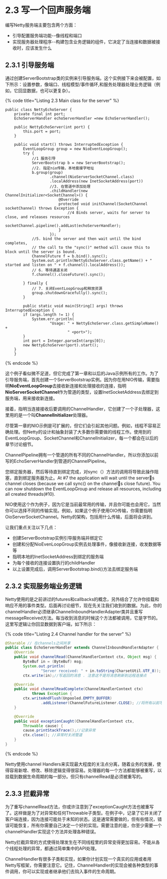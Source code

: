 # 2.3 写一个回声服务端

编写Netty服务端主要包含两个方面：

* 引导配置服务端功能--像线程和端口
* 实现服务器处理程序--构建包含业务逻辑的组件，它决定了当连接和数据被接收时，应该发生什么

## 2.3.1 引导服务端

通过创建ServerBootstrap类的实例来引导服务端。这个实例接下来会被配置，如下所示：设置参数，像端口、线程模型/事件循环,和服务处理器处理业务逻辑（例如，它回显数据，也可以更复杂）。

{% code title="Listing 2.3 Main class for the server" %}
```text
public class NettyEchoServer {
	private final int port;
	EchoServerHandler echoServerHandler =new EchoServerHandler();

	public NettyEchoServer(int port) {
		this.port = port;
	}

	public void start() throws InterruptedException {
		EventLoopGroup group = new NioEventLoopGroup();
		try {
			//1 服务引导
			ServerBootstrap b = new ServerBootstrap();
			//2. 指定nio传输，本地套接字地址
			b.group(group)
					.channel(NioServerSocketChannel.class)
					.localAddress(new InetSocketAddress(port))
					//3. 在管道中添加处理
					.childHandler(new ChannelInitializer<SocketChannel>() {
						@Override
						protected void initChannel(SocketChannel socketChannel) throws Exception {
							//4 Binds server, waits for server to close, and releases resources
							socketChannel.pipeline().addLast(echoServerHandler);
						}
					});
			//5. bind the server and then wait until the bind completes,
			// the call to the "sync()" method will cause this to block until the server is bound.
			ChannelFuture f = b.bind().sync();
			System.out.println(NettyEchoServer.class.getName() + " started and listen on " + f.channel().localAddress());
			// 6. 等待通道关闭
			f.channel().closeFuture().sync();

		} finally {
			// 7. 关闭EventLoopGroup和释放资源
			group.shutdownGracefully().sync();
		}
		
		public static void main(String[] args) throws InterruptedException {
		if (args.length != 1) {
			System.err.println(
					"Usage: " + NettyEchoServer.class.getSimpleName() +
							" <port>");
		}
		int port = Integer.parseInt(args[0]);
		new NettyEchoServer(port).start();
	}
	}
```
{% endcode %}

这个例子看似微不足道，但它完成了第一章和以后的Java示例所有的工作。为了引导服务端，首先创建一个ServerBootstrap实例。因为你在用NIO传输，需要指明**NioEventLoopGroup**去接收新连接和处理接收的连接，指明**NioServerSocketChannel**作为管道的类型，设置InetSocketAddress去绑定到服务端，用来接收新连接。

接着，指明当连接接收后要调用的ChannelHandler，它创建了一个子处理器，这里用的是一个叫**ChannelInitializer**处理器。

尽管第一章的NIO示例是可扩展的，但它们会引起其他问题。例如，线程不容易正确处理。但Netty的设计和抽象封装了大多数你需要做的线程工作。使用到的EventLoopGroup、SocketChannel和ChannelInitializer，每一个都会在以后的章节讨论细节。

ChannelPipeline拥有一个管道的所有不同的ChannelHandler。所以你添加以前写的EchoServerHandler到管道的ChannelPipeline。

您绑定服务器，然后等待直到绑定完成，对sync（）方法的调用将导致此操作阻塞，直到绑定服务器为止。At \#7 the application will wait until the servers channel closes \(because we call sync\(\) on the channels close future\). You can now shutdown the EventLoopGroup and release all resources, including all created threads\(\#10\).

NIO使用这个作为例子，因为它是当前最常用的传输，并且你可能也会用它，当然你可以选择不同的传输实现。例如，如果这个例子使用OIO传输，你需要指明OioServerSocketChannel。Netty的架构，包括用什么传输，后面将会讲到。

让我们重点关注以下几点：

* 创建ServerBootstrap实例引导服务端并绑定它
* 创建和分配NioEvenLoopGroup实例去处理事件，像接收新连接，收发数据等等
* 指明本地的InetSocketAddress到绑定的服务端
* 为每个接收的连接设置执行的childHandler
* 以上设置完成后，调用ServerBootstrap.bind\(\)方法去绑定服务端

## 2.3.2 实现服务端业务逻辑

Netty使用的是之前讲过的futures和callbacks的概念，另外结合了允许你挂载和响应不用的事件类型。后面再讨论细节，现在先关注我们收到的数据。为此，你的channelHandler必须继承ChannelInboundHandlerAdapter类并且重写messageReceived方法。每当收到消息的时候这个方法都被调用，它是字节的。这里写逻辑让你回显数据到客户端，如下所示：

{% code title="Listing 2.4 Channel handler for the server" %}
```java
@Sharable // 在channels之间共享
public class EchoServerHandler extends ChannelInboundHandlerAdapter {
    @Override
    public void channelRead(ChannelHandlerContext ctx, Object msg) {
        ByteBuf in = (ByteBuf) msg;
        System.out.println(
                "Server received: " + in.toString(CharsetUtil.UTF_8));
        ctx.write(in);//写返回的消息 . 注意这不是将消息刷新到远程连接点

    @Override
    public void channelReadComplete(ChannelHandlerContext ctx)
            throws Exception {
        ctx.writeAndFlush(Unpooled.EMPTY_BUFFER)
                .addListener(ChannelFutureListener.CLOSE); //将所有以前写的数据刷新到远程连接点，并在操作完成的时候关闭连接点
    }

    @Override
    public void exceptionCaught(ChannelHandlerContext ctx,
        Throwable cause) {
        cause.printStackTrace();//记录异常
        ctx.close(); //异常时关闭管道
    }
}

```
{% endcode %}

Netty使用channel Handlers来实现最大程度的关注点分离，随着业务的发展，使得容易新增、修改、移除逻辑变得很容易。处理器的每一个方法都能够被重写，以挂载到数据生命周期的每一部分。但只有channelRead是必须被重写的。

## 2.3.3 拦截异常

为了重写channelRead方法，你或许注意到了exceptionCaught方法也被重写了。这样做是为了对异常和任何Throwable子类型。在例子中，记录了它并关闭了客户端连接，因为连接可能处于未知的状态。这是通常需要做的，但有些情况，错误可能恢复，所有你需要自己决定一个好的实现。需要注意的是，你至少需要一个channelHandler实现这个方法并处理各种错误。

Netty拦截异常的方式使得处理发生在不同线程里的异常变得更加容易。不能从各个线程处理的异常，都通过简单集中的API处理。

ChannelHandler有很多子类和实现，如果你计划实现一个真实的应用或者用Netty写框架，你需要注意它。记住，ChannelHandler的实现会被各种类型的事件调用，你可以实现或者继承他们去钩入事件的生命周期。




